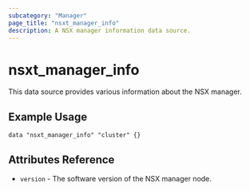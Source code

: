 ```yaml
---
subcategory: "Manager"
page_title: "nsxt_manager_info"
description: A NSX manager information data source.
---
```


# nsxt_manager_info

This data source provides various information about the NSX manager.

## Example Usage

```hcl
data "nsxt_manager_info" "cluster" {}
```

## Attributes Reference

* `version` - The software version of the NSX manager node.
